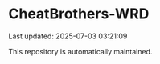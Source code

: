 # CheatBrothers-WRD

Last updated: 2025-07-03 03:21:09

This repository is automatically maintained.
